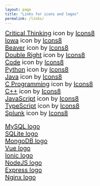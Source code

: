 ```yaml
---
layout: page 
title: "Links for icons and logos"
permalink: /links/
---
```

<div id="links-div">
<div>
<a target="_blank" href="https://icons8.com/icon/54383/critical-thinking">Critical Thinking</a> icon by <a target="_blank" href="https://icons8.com">Icons8</a>
</div>
<div>
<a target="_blank" href="https://icons8.com/icon/119937/iowa">Iowa</a> icon by <a target="_blank" href="https://icons8.com">Icons8</a>
</div>
<div>
<a target="_blank" href="https://icons8.com/icon/73aABFv7KJOX/beaver">Beaver</a> icon by <a target="_blank" href="https://icons8.com">Icons8</a>
</div>
<div>
<a target="_blank" href="https://icons8.com/icon/rSpyVW0zHkSF/double-right">Double Right</a> icon by <a target="_blank" href="https://icons8.com">Icons8</a>
</div>
<div>
<a target="_blank" href="https://icons8.com/icon/mcCRHk2xvR7f/code">Code</a> icon by <a target="_blank" href="https://icons8.com">Icons8</a>
</div>
<div>
<a target="_blank" href="https://icons8.com/icon/13441/python">Python</a> icon by <a target="_blank" href="https://icons8.com">Icons8</a>
</div>
<div>
<a target="_blank" href="https://icons8.com/icon/13679/java">Java</a> icon by <a target="_blank" href="https://icons8.com">Icons8</a>
</div>
<div>
<a target="_blank" href="https://icons8.com/icon/40670/c-programming">C Programming</a> icon by <a target="_blank" href="https://icons8.com">Icons8</a>
</div>
<div>
<a target="_blank" href="https://icons8.com/icon/40669/c%2B%2B">C++</a> icon by <a target="_blank" href="https://icons8.com">Icons8</a>
</div>
<div>
<a target="_blank" href="https://icons8.com/icon/108784/javascript">JavaScript</a> icon by <a target="_blank" href="https://icons8.com">Icons8</a>
</div>
<div>
<a target="_blank" href="https://icons8.com/icon/uJM6fQYqDaZK/typescript">TypeScript</a> icon by <a target="_blank" href="https://icons8.com">Icons8</a>
</div>
<div>
<a target="_blank" href="https://icons8.com/icon/49188/splunk">Splunk</a> icon by <a target="_blank" href="https://icons8.com">Icons8</a>
</div>
<a target="_blank" href="https://www.vectorlogo.zone/logos/mysql/mysql-ar21.png" style="margin-top: 20px;">MySQL logo</a>
<a target="_blank" href="https://upload.wikimedia.org/wikipedia/commons/thumb/3/38/SQLite370.svg/1200px-SQLite370.svg.png">SQLite logo</a>
<a target="_blank" href="https://upload.wikimedia.org/wikipedia/commons/thumb/9/93/MongoDB_Logo.svg/2560px-MongoDB_Logo.svg.png">MongoDB logo</a>
<a target="_blank" href="https://www.vectorlogo.zone/logos/vuejs/vuejs-ar21.png">Vue logo</a>
<a target="_blank" href="https://www.clipartmax.com/png/middle/292-2928098_ionic-logo-ionic-framework.png">Ionic logo</a>
<a target="_blank" href="https://www.vectorlogo.zone/logos/nodejs/nodejs-ar21.png">NodeJS logo</a>
<a target="_blank" href="https://upload.wikimedia.org/wikipedia/commons/6/64/Expressjs.png">Express logo</a>
<a target="_blank" href="https://www.nginx.com/wp-content/uploads/2018/08/NGINX-logo-rgb-large.png">Nginx logo</a>
</div>

<style>
#links-div {
    font-size: 20px;
    display: flex;
    flex-direction: column;
}
</style>
